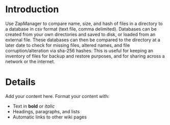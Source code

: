 # Introduction #

Use ZapManager to compare name, size, and hash of files in a directory to a database in csv format (text file, comma delimited). Databases can be created from your own directories and saved to disk, or loaded from an external file. These databases can then be compared to the directory at a later date to check for missing files, altered names, and file corruption/alteration via sha-256 hashes. This is useful for keeping an inventory of files for backup and restore purposes, and for sharing across a network or the internet.


# Details #

Add your content here.  Format your content with:
  * Text in **bold** or _italic_
  * Headings, paragraphs, and lists
  * Automatic links to other wiki pages